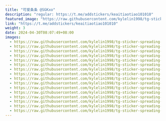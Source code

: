 ```yaml
---
title: "可爱条条 @SGKxo"
description: "regular: https://t.me/addstickers/keaitiaotiao101010"
featured_image: "https://raw.githubusercontent.com/kylelin1998/tg-sticker-spreading-worldwide-images/main/img/2aa7d147-dce5-41d7-91d9-aa6bf4e94a1d.jpg"
link: "https://t.me/addstickers/keaitiaotiao101010"
weight: 3
date: 2024-04-30T08:07:49+08:00
images:
  - https://raw.githubusercontent.com/kylelin1998/tg-sticker-spreading-worldwide-images/main/img/2aa7d147-dce5-41d7-91d9-aa6bf4e94a1d.jpg
  - https://raw.githubusercontent.com/kylelin1998/tg-sticker-spreading-worldwide-images/main/img/09b3cb31-80db-4593-b6d5-478b9141fa2c.jpg
  - https://raw.githubusercontent.com/kylelin1998/tg-sticker-spreading-worldwide-images/main/img/f013db81-4069-498e-86ae-e3529a083977.jpg
  - https://raw.githubusercontent.com/kylelin1998/tg-sticker-spreading-worldwide-images/main/img/3a24c2dd-4d78-47fa-8290-e61a37350505.jpg
  - https://raw.githubusercontent.com/kylelin1998/tg-sticker-spreading-worldwide-images/main/img/8f07c4c6-35b8-4fce-8946-7fbc86f188cf.jpg
  - https://raw.githubusercontent.com/kylelin1998/tg-sticker-spreading-worldwide-images/main/img/bb13fd2a-4e96-44c0-be28-af027bb135f3.jpg
  - https://raw.githubusercontent.com/kylelin1998/tg-sticker-spreading-worldwide-images/main/img/1e5f4b2f-75cb-489f-a55e-9d940decc706.jpg
  - https://raw.githubusercontent.com/kylelin1998/tg-sticker-spreading-worldwide-images/main/img/2f48afc1-4d56-4218-bcd6-2aed9d394560.jpg
  - https://raw.githubusercontent.com/kylelin1998/tg-sticker-spreading-worldwide-images/main/img/21eef270-d961-4948-8238-f64663813128.jpg
  - https://raw.githubusercontent.com/kylelin1998/tg-sticker-spreading-worldwide-images/main/img/baddb7c2-736a-447f-8756-2f931f712913.jpg
  - https://raw.githubusercontent.com/kylelin1998/tg-sticker-spreading-worldwide-images/main/img/744f0d0c-2582-4318-b124-7efc04439ad3.jpg
  - https://raw.githubusercontent.com/kylelin1998/tg-sticker-spreading-worldwide-images/main/img/bb28ad76-f882-4c95-aee8-b7bcea9281b4.jpg
  - https://raw.githubusercontent.com/kylelin1998/tg-sticker-spreading-worldwide-images/main/img/ee2a84ec-9927-4a19-a73f-3ec7d35e7a4e.jpg
  - https://raw.githubusercontent.com/kylelin1998/tg-sticker-spreading-worldwide-images/main/img/f81b411e-657c-4f83-b666-3c92bcd5835a.jpg
  - https://raw.githubusercontent.com/kylelin1998/tg-sticker-spreading-worldwide-images/main/img/23c6340a-cfce-4703-8e68-06bd3fe55b51.jpg
  - https://raw.githubusercontent.com/kylelin1998/tg-sticker-spreading-worldwide-images/main/img/badc17f9-c89b-4de1-a002-990d84affdcb.jpg
---
```

